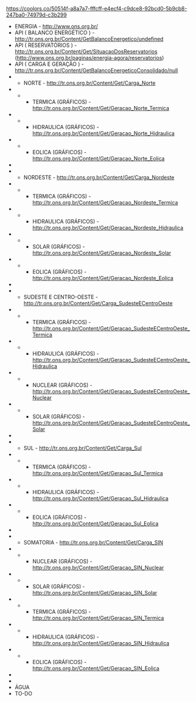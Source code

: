 
 https://coolors.co/50514f-a8a7a7-fffcff-e4ecf4-c9dce8-92bcd0-5b9cb8-247ba0-74979d-c3b299
 
 * ENERGIA - http://www.ons.org.br/
 * API ( BALANCO ENERGÉTICO ) - http://tr.ons.org.br/Content/GetBalancoEnergetico/undefined
 * API ( RESERVATÓRIOS ) - http://tr.ons.org.br/Content/Get/SituacaoDosReservatorios (http://www.ons.org.br/paginas/energia-agora/reservatorios)
 * API ( CARGA E GERAÇÃO ) - http://tr.ons.org.br/Content/GetBalancoEnergeticoConsolidado/null
 * * NORTE - http://tr.ons.org.br/Content/Get/Carga_Norte
 * * * TERMICA (GRÁFICOS) - http://tr.ons.org.br/Content/Get/Geracao_Norte_Termica
 * * * HIDRAULICA (GRÁFICOS) - http://tr.ons.org.br/Content/Get/Geracao_Norte_Hidraulica
 * * * EOLICA (GRÁFICOS) - http://tr.ons.org.br/Content/Get/Geracao_Norte_Eolica
 *
 * * NORDESTE - http://tr.ons.org.br/Content/Get/Carga_Nordeste
 * * * TERMICA (GRÁFICOS) - http://tr.ons.org.br/Content/Get/Geracao_Nordeste_Termica
 * * * HIDRAULICA (GRÁFICOS) - http://tr.ons.org.br/Content/Get/Geracao_Nordeste_Hidraulica
 * * * SOLAR (GRÁFICOS) - http://tr.ons.org.br/Content/Get/Geracao_Nordeste_Solar
 * * * EOLICA (GRÁFICOS) - http://tr.ons.org.br/Content/Get/Geracao_Nordeste_Eolica
 *
 * * SUDESTE E CENTRO-OESTE - http://tr.ons.org.br/Content/Get/Carga_SudesteECentroOeste
 * * * TERMICA (GRÁFICOS) - http://tr.ons.org.br/Content/Get/Geracao_SudesteECentroOeste_Termica
 * * * HIDRAULICA (GRÁFICOS) - http://tr.ons.org.br/Content/Get/Geracao_SudesteECentroOeste_Hidraulica
 * * * NUCLEAR (GRÁFICOS) - http://tr.ons.org.br/Content/Get/Geracao_SudesteECentroOeste_Nuclear
 * * * SOLAR (GRÁFICOS) - http://tr.ons.org.br/Content/Get/Geracao_SudesteECentroOeste_Solar
 *
 * * SUL - http://tr.ons.org.br/Content/Get/Carga_Sul
 * * * TERMICA (GRÁFICOS) - http://tr.ons.org.br/Content/Get/Geracao_Sul_Termica
 * * * HIDRAULICA (GRÁFICOS) - http://tr.ons.org.br/Content/Get/Geracao_Sul_Hidraulica
 * * * EOLICA (GRÁFICOS) - http://tr.ons.org.br/Content/Get/Geracao_Sul_Eolica
 *
 * * SOMATORIA - http://tr.ons.org.br/Content/Get/Carga_SIN
 * * * NUCLEAR (GRÁFICOS) - http://tr.ons.org.br/Content/Get/Geracao_SIN_Nuclear
 * * * SOLAR (GRÁFICOS) - http://tr.ons.org.br/Content/Get/Geracao_SIN_Solar
 * * * TERMICA (GRÁFICOS) - http://tr.ons.org.br/Content/Get/Geracao_SIN_Termica
 * * * HIDRAULICA (GRÁFICOS) - http://tr.ons.org.br/Content/Get/Geracao_SIN_Hidraulica
 * * * EOLICA (GRÁFICOS) - http://tr.ons.org.br/Content/Get/Geracao_SIN_Eolica
 *
 *
 * ÁGUA
 * TO-DO
 